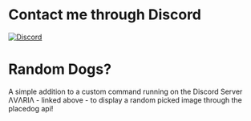 # Contact me through Discord

[![Discord](https://img.shields.io/discord/1196075698301968455?style=social&logo=discord&label=ΛVΛRIΛ)](https://discord.gg/avia)

# Random Dogs?

A simple addition to a custom command running on the Discord Server ΛVΛRIΛ - linked above - to display a random picked image through the placedog api!